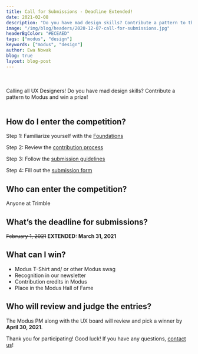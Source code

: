 ```yaml
---
title: Call for Submissions - Deadline Extended!
date: 2021-02-08
description: "Do you have mad design skills? Contribute a pattern to the Modus library and win big! "
image: "/img/blog/headers/2020-12-07-call-for-submissions.jpg"
headerBgColor: "#ECEAED"
tags: ["modus", "design"]
keywords: ["modus", "design"]
author: Ewa Nowak
blog: true
layout: blog-post
---
```


<br><br>
Calling all UX Designers! Do you have mad design skills? Contribute a pattern to Modus and win a prize!
<br><br>

## How do I enter the competition?

Step 1: Familiarize yourself with the [Foundations](/foundations/)

Step 2: Review the [contribution process](/community/contribution-process/)

Step 3: Follow the [submission guidelines](/community/submission-guidelines/)

Step 4: Fill out the [submission form](https://docs.google.com/forms/d/e/1FAIpQLSd5evnuux4SE0Bym8QPblwEUTKhYCG7sJzFfiMH0CYtBNTFaw/viewform)

## Who can enter the competition?

Anyone at Trimble

## What’s the deadline for submissions?

~~February 1, 2021~~ **EXTENDED: March 31, 2021**

## What can I win?

- Modus T-Shirt and/ or other Modus swag
- Recognition in our newsletter
- Contribution credits in Modus
- Place in the Modus Hall of Fame

## Who will review and judge the entries?

The Modus PM along with the UX board will review and pick a winner by **April 30, 2021**.

Thank you for participating! Good luck! If you have any questions, [contact us](/community/contact/)!

